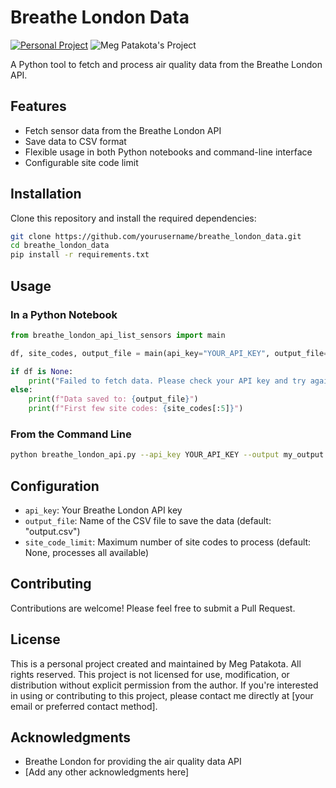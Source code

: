 # Breathe London Data
[![Personal Project](https://img.shields.io/badge/Project-Personal-blue)](https://meg-patakota.github.io)
![Meg Patakota's Project](https://img.shields.io/badge/Meg%Patakota's-Project-purple)

A Python tool to fetch and process air quality data from the Breathe London API.

## Features

- Fetch sensor data from the Breathe London API
- Save data to CSV format
- Flexible usage in both Python notebooks and command-line interface
- Configurable site code limit

## Installation

Clone this repository and install the required dependencies:

```bash
git clone https://github.com/yourusername/breathe_london_data.git
cd breathe_london_data
pip install -r requirements.txt
```

## Usage

### In a Python Notebook

```python
from breathe_london_api_list_sensors import main

df, site_codes, output_file = main(api_key="YOUR_API_KEY", output_file="my_output.csv", site_code_limit=10)

if df is None:
    print("Failed to fetch data. Please check your API key and try again later.")
else:
    print(f"Data saved to: {output_file}")
    print(f"First few site codes: {site_codes[:5]}")
```

### From the Command Line

```bash
python breathe_london_api.py --api_key YOUR_API_KEY --output my_output.csv --limit 10
```

## Configuration

- `api_key`: Your Breathe London API key
- `output_file`: Name of the CSV file to save the data (default: "output.csv")
- `site_code_limit`: Maximum number of site codes to process (default: None, processes all available)

## Contributing

Contributions are welcome! Please feel free to submit a Pull Request.

## License

This is a personal project created and maintained by Meg Patakota. All rights reserved. This project is not licensed for use, modification, or distribution without explicit permission from the author.
If you're interested in using or contributing to this project, please contact me directly at [your email or preferred contact method].

## Acknowledgments

- Breathe London for providing the air quality data API
- [Add any other acknowledgments here]